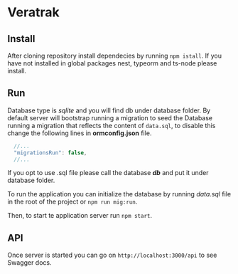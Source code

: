 # Veratrak

## Install
After cloning repository install dependecies by running `npm istall`.
If you have not installed in global packages nest, typeorm and ts-node please install.

## Run
Database type is *sqlite* and you will find db under database folder.
By default server will bootstrap running a migration to seed the Database running a migration that reflects the content of `data.sql`, to disable this change the following lines in **ormconfig.json** file.

```js
  //...
  "migrationsRun": false,
  //...
```

If you opt to use .sql file please call the database __*db*__ and put it under database folder.

To run the application you can initialize the database by running *data.sql* file in the root of the project or `npm run mig:run`.

Then, to start te application server run `npm start`.

## API
Once server is started you can go on `http://localhost:3000/api` to see Swagger docs.
